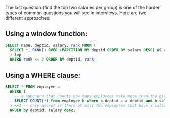 The last question (find the top two salaries per group) is one of the harder types of common questions you will see in interviews. Here are two different approaches:

## Using a window function:
```sql
SELECT name, deptid, salary, rank FROM (
  SELECT *, RANK() OVER (PARTITION BY deptid ORDER BY salary DESC) AS rank FROM employee
  ) tmp 
  WHERE rank <= 2 ORDER BY deptid, rank;
```

## Using a WHERE clause:

```sql
SELECT * FROM employee a 
  WHERE (
    -- a subquery that counts how many employees make more than the given employee, when they are both in same department
    SELECT COUNT(*) from employee b where b.deptid = a.deptid and b.salary >= a.salary
  ) <=2 -- only accept if there at most two employees that have a salary this high in this department 
  ORDER by deptid, salary desc;
```
